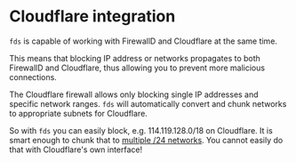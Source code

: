# Cloudflare integration

`fds` is capable of working with FirewallD and Cloudflare at the same time.

This means that blocking IP address or networks propagates to both FirewallD and Cloudflare, thus allowing you to
prevent more malicious connections.

The Cloudflare firewall allows only blocking single IP addresses and specific network ranges.
`fds` will automatically convert and chunk networks to appropriate subnets for Cloudflare.

So with `fds` you can easily block, e.g. 114.119.128.0/18 on Cloudflare.
It is smart enough to chunk that to [multiple /24 networks](http://jodies.de/ipcalc?host=114.119.128.0&mask1=18&mask2=24).
You cannot easily do that with Cloudflare's own interface!
